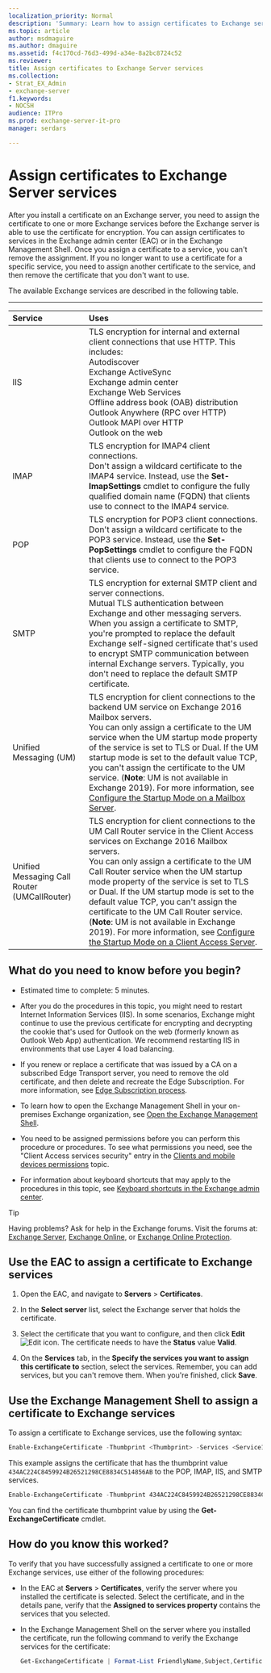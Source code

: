 ```yaml
---
localization_priority: Normal
description: 'Summary: Learn how to assign certificates to Exchange services in Exchange Server 2016 and Exchange Server 2019.'
ms.topic: article
author: msdmaguire
ms.author: dmaguire
ms.assetid: f4c170cd-76d3-499d-a34e-8a2bc8724c52
ms.reviewer:
title: Assign certificates to Exchange Server services
ms.collection:
- Strat_EX_Admin
- exchange-server
f1.keywords:
- NOCSH
audience: ITPro
ms.prod: exchange-server-it-pro
manager: serdars

---
```


# Assign certificates to Exchange Server services

After you install a certificate on an Exchange server, you need to assign the certificate to one or more Exchange services before the Exchange server is able to use the certificate for encryption. You can assign certificates to services in the Exchange admin center (EAC) or in the Exchange Management Shell. Once you assign a certificate to a service, you can't remove the assignment. If you no longer want to use a certificate for a specific service, you need to assign another certificate to the service, and then remove the certificate that you don't want to use.

The available Exchange services are described in the following table.

****

|**Service**|**Uses**|
|:-----|:-----|
|IIS|TLS encryption for internal and external client connections that use HTTP. This includes: <br/> Autodiscover <br/> Exchange ActiveSync <br/> Exchange admin center <br/> Exchange Web Services <br/> Offline address book (OAB) distribution <br/> Outlook Anywhere (RPC over HTTP) <br/> Outlook MAPI over HTTP <br/> Outlook on the web|
|IMAP|TLS encryption for IMAP4 client connections. <br/> Don't assign a wildcard certificate to the IMAP4 service. Instead, use the **Set-ImapSettings** cmdlet to configure the fully qualified domain name (FQDN) that clients use to connect to the IMAP4 service.|
|POP|TLS encryption for POP3 client connections. <br/> Don't assign a wildcard certificate to the POP3 service. Instead, use the **Set-PopSettings** cmdlet to configure the FQDN that clients use to connect to the POP3 service.|
|SMTP|TLS encryption for external SMTP client and server connections. <br/> Mutual TLS authentication between Exchange and other messaging servers. <br/> When you assign a certificate to SMTP, you're prompted to replace the default Exchange self-signed certificate that's used to encrypt SMTP communication between internal Exchange servers. Typically, you don't need to replace the default SMTP certificate.|
|Unified Messaging (UM)|TLS encryption for client connections to the backend UM service on Exchange 2016 Mailbox servers. <br/> You can only assign a certificate to the UM service when the UM startup mode property of the service is set to TLS or Dual. If the UM startup mode is set to the default value TCP, you can't assign the certificate to the UM service. (**Note**: UM is not available in Exchange 2019). For more information, see [Configure the Startup Mode on a Mailbox Server](https://docs.microsoft.com/exchange/configure-the-startup-mode-on-a-mailbox-server-exchange-2013-help).|
|Unified Messaging Call Router (UMCallRouter)|TLS encryption for client connections to the UM Call Router service in the Client Access services on Exchange 2016 Mailbox servers. <br/> You can only assign a certificate to the UM Call Router service when the UM startup mode property of the service is set to TLS or Dual. If the UM startup mode is set to the default value TCP, you can't assign the certificate to the UM Call Router service. (**Note**: UM is not available in Exchange 2019). For more information, see [Configure the Startup Mode on a Client Access Server](https://docs.microsoft.com/exchange/configure-the-startup-mode-on-a-client-access-server-exchange-2013-help).|

## What do you need to know before you begin?

- Estimated time to complete: 5 minutes.

- After you do the procedures in this topic, you might need to restart Internet Information Services (IIS). In some scenarios, Exchange might continue to use the previous certificate for encrypting and decrypting the cookie that's used for Outlook on the web (formerly known as Outlook Web App) authentication. We recommend restarting IIS in environments that use Layer 4 load balancing.

- If you renew or replace a certificate that was issued by a CA on a subscribed Edge Transport server, you need to remove the old certificate, and then delete and recreate the Edge Subscription. For more information, see [Edge Subscription process](../edge-transport-servers/edge-subscriptions.md#edge-subscription-process).

- To learn how to open the Exchange Management Shell in your on-premises Exchange organization, see [Open the Exchange Management Shell](https://docs.microsoft.com/powershell/exchange/open-the-exchange-management-shell).

- You need to be assigned permissions before you can perform this procedure or procedures. To see what permissions you need, see the "Client Access services security" entry in the [Clients and mobile devices permissions](../../permissions/feature-permissions/client-and-mobile-device-permissions.md) topic.

- For information about keyboard shortcuts that may apply to the procedures in this topic, see [Keyboard shortcuts in the Exchange admin center](../../about-documentation/exchange-admin-center-keyboard-shortcuts.md).

> [!TIP]
> Having problems? Ask for help in the Exchange forums. Visit the forums at: [Exchange Server](https://social.technet.microsoft.com/forums/office/home?category=exchangeserver), [Exchange Online](https://docs.microsoft.com/answers/topics/office-exchange-server-itpro.html), or [Exchange Online Protection](https://social.technet.microsoft.com/forums/forefront/home?forum=FOPE).

## Use the EAC to assign a certificate to Exchange services

1. Open the EAC, and navigate to **Servers** \> **Certificates**.

2. In the **Select server** list, select the Exchange server that holds the certificate.

3. Select the certificate that you want to configure, and then click **Edit** ![Edit icon](../../media/ITPro_EAC_EditIcon.png). The certificate needs to have the **Status** value **Valid**.

4. On the **Services** tab, in the **Specify the services you want to assign this certificate to** section, select the services. Remember, you can add services, but you can't remove them. When you're finished, click **Save**.

## Use the Exchange Management Shell to assign a certificate to Exchange services

To assign a certificate to Exchange services, use the following syntax:

```PowerShell
Enable-ExchangeCertificate -Thumbprint <Thumbprint> -Services <Service1>,<Service2>... [-Server <ServerIdentity>]
```

This example assigns the certificate that has the thumbprint value `434AC224C8459924B26521298CE8834C514856AB` to the POP, IMAP, IIS, and SMTP services.

```PowerShell
Enable-ExchangeCertificate -Thumbprint 434AC224C8459924B26521298CE8834C514856AB -Services POP,IMAP,IIS,SMTP
```

You can find the certificate thumbprint value by using the **Get-ExchangeCertificate** cmdlet.

## How do you know this worked?

To verify that you have successfully assigned a certificate to one or more Exchange services, use either of the following procedures:

- In the EAC at **Servers** \> **Certificates**, verify the server where you installed the certificate is selected. Select the certificate, and in the details pane, verify that the **Assigned to services property** contains the services that you selected.

- In the Exchange Management Shell on the server where you installed the certificate, run the following command to verify the Exchange services for the certificate:

  ```PowerShell
  Get-ExchangeCertificate | Format-List FriendlyName,Subject,CertificateDomains,Thumbprint,Services
  ```
